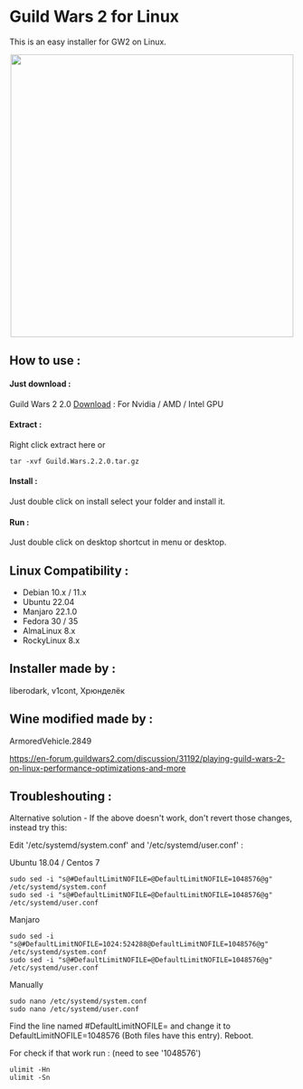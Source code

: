 # Guild Wars 2 for Linux

This is an easy installer for GW2 on Linux.

<p align="center">
    <img src="https://imgur.com/hdn019q.png" width="500">    
</p>
<p align="center">
</p>

## How to use :

#### Just download :

Guild Wars 2 2.0 [Download](https://github.com/liberodark/GW2-Wine/releases/download/2.0/Guild.Wars.2.2.0.tar.gz) : For Nvidia / AMD / Intel GPU

#### Extract :

Right click extract here or

```
tar -xvf Guild.Wars.2.2.0.tar.gz
```

#### Install :

Just double click on install select your folder and install it.

#### Run :

Just double click on desktop shortcut in menu or desktop.

## Linux Compatibility :

- Debian 10.x / 11.x
- Ubuntu 22.04
- Manjaro 22.1.0
- Fedora 30 / 35
- AlmaLinux 8.x
- RockyLinux 8.x

## Installer made by :

liberodark, v1cont, Хрюнделёк

## Wine modified made by :

ArmoredVehicle.2849

https://en-forum.guildwars2.com/discussion/31192/playing-guild-wars-2-on-linux-performance-optimizations-and-more

## Troubleshouting :

Alternative solution - If the above doesn't work, don't revert those changes, instead try this:

Edit '/etc/systemd/system.conf' and '/etc/systemd/user.conf' :

Ubuntu 18.04 / Centos 7
```
sudo sed -i "s@#DefaultLimitNOFILE=@DefaultLimitNOFILE=1048576@g" /etc/systemd/system.conf
sudo sed -i "s@#DefaultLimitNOFILE=@DefaultLimitNOFILE=1048576@g" /etc/systemd/user.conf
```

Manjaro
```
sudo sed -i "s@#DefaultLimitNOFILE=1024:524288@DefaultLimitNOFILE=1048576@g" /etc/systemd/system.conf
sudo sed -i "s@#DefaultLimitNOFILE=@DefaultLimitNOFILE=1048576@g" /etc/systemd/user.conf
```

Manually
```
sudo nano /etc/systemd/system.conf
sudo nano /etc/systemd/user.conf
```

Find the line named #DefaultLimitNOFILE= and change it to DefaultLimitNOFILE=1048576 (Both files have this entry).
Reboot.

For check if that work run : (need to see '1048576')

```
ulimit -Hn
ulimit -Sn
```
